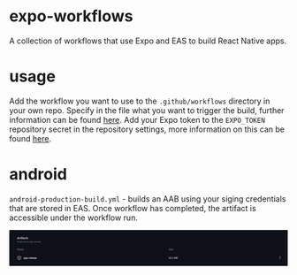 # expo-workflows
A collection of workflows that use Expo and EAS to build React Native apps.

# usage
Add the workflow you want to use to the `.github/workflows` directory in your own repo. Specify in the file what you want to trigger the build, further information can be found [here](https://docs.github.com/en/actions/using-workflows/events-that-trigger-workflows). Add your Expo token to the `EXPO_TOKEN` repository secret in the repository settings, more information on this can be found [here](https://github.com/expo/expo-github-action?tab=readme-ov-file).

# android
`android-production-build.yml` - builds an AAB using your siging credentials that are stored in EAS. Once workflow has completed, the artifact is accessible under the workflow run.

![alt text](image.png)